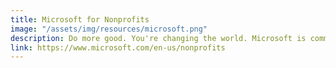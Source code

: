 ```yaml
---
title: Microsoft for Nonprofits
image: "/assets/img/resources/microsoft.png"
description: Do more good. You're changing the world. Microsoft is committed to helping you make a greater impact through delivering technology solutions, partnerships, support and unlocking employee creativity.
link: https://www.microsoft.com/en-us/nonprofits
---
```

